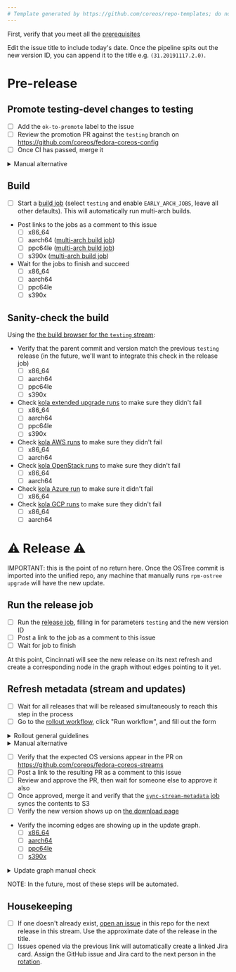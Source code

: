 ```yaml
---
# Template generated by https://github.com/coreos/repo-templates; do not edit downstream
---
```


First, verify that you meet all the [prerequisites](https://github.com/coreos/fedora-coreos-streams/blob/main/RELEASE.md#prerequisites)

Edit the issue title to include today's date. Once the pipeline spits out the new version ID, you can append it to the title e.g. `(31.20191117.2.0)`.

# Pre-release

## Promote testing-devel changes to testing

- [ ] Add the `ok-to-promote` label to the issue
- [ ] Review the promotion PR against the `testing` branch on https://github.com/coreos/fedora-coreos-config
- [ ] Once CI has passed, merge it

<details>
<summary>Manual alternative</summary>

Sometimes you need to run the process manually like if you need to add an extra commit to change something in `manifest.yaml`. The steps for this are:

- `git fetch upstream`
- `git checkout testing`
- `git reset --hard upstream/testing`
- `/path/to/fedora-coreos-releng-automation/scripts/promote-config.sh testing-devel`
- Open PR against the `testing` branch on https://github.com/coreos/fedora-coreos-config

</details>

## Build

- [ ] Start a [build job](https://jenkins-fedora-coreos-pipeline.apps.ocp.fedoraproject.org/job/build/) (select `testing` and enable `EARLY_ARCH_JOBS`, leave all other defaults). This will automatically run multi-arch builds.
- Post links to the jobs as a comment to this issue
    - [ ] x86_64
    - [ ] aarch64 ([multi-arch build job](https://jenkins-fedora-coreos-pipeline.apps.ocp.fedoraproject.org/job/build-arch/))
    - [ ] ppc64le ([multi-arch build job](https://jenkins-fedora-coreos-pipeline.apps.ocp.fedoraproject.org/job/build-arch/))
    - [ ] s390x ([multi-arch build job](https://jenkins-fedora-coreos-pipeline.apps.ocp.fedoraproject.org/job/build-arch/))
- Wait for the jobs to finish and succeed
    - [ ] x86_64
    - [ ] aarch64
    - [ ] ppc64le
    - [ ] s390x

## Sanity-check the build

Using the [the build browser for the `testing` stream](https://builds.coreos.fedoraproject.org/browser?stream=testing):

- Verify that the parent commit and version match the previous `testing` release (in the future, we'll want to integrate this check in the release job)
    - [ ] x86_64
    - [ ] aarch64
    - [ ] ppc64le
    - [ ] s390x
- Check [kola extended upgrade runs](https://jenkins-fedora-coreos-pipeline.apps.ocp.fedoraproject.org/blue/organizations/jenkins/kola-upgrade/activity/) to make sure they didn't fail
    - [ ] x86_64
    - [ ] aarch64
    - [ ] ppc64le
    - [ ] s390x
- Check [kola AWS runs](https://jenkins-fedora-coreos-pipeline.apps.ocp.fedoraproject.org/job/kola-aws/) to make sure they didn't fail
    - [ ] x86_64
    - [ ] aarch64
- Check [kola OpenStack runs](https://jenkins-fedora-coreos-pipeline.apps.ocp.fedoraproject.org/job/kola-openstack/) to make sure they didn't fail
    - [ ] x86_64
    - [ ] aarch64
- Check [kola Azure run](https://jenkins-fedora-coreos-pipeline.apps.ocp.fedoraproject.org/job/kola-azure/) to make sure it didn't fail
    - [ ] x86_64
- Check [kola GCP runs](https://jenkins-fedora-coreos-pipeline.apps.ocp.fedoraproject.org/job/kola-gcp/) to make sure they didn't fail
    - [ ] x86_64
    - [ ] aarch64

# ⚠️ Release ⚠️

IMPORTANT: this is the point of no return here. Once the OSTree commit is
imported into the unified repo, any machine that manually runs `rpm-ostree
upgrade` will have the new update.

## Run the release job

- [ ] Run the [release job](https://jenkins-fedora-coreos-pipeline.apps.ocp.fedoraproject.org/job/release/), filling in for parameters `testing` and the new version ID
- [ ] Post a link to the job as a comment to this issue
- [ ] Wait for job to finish

At this point, Cincinnati will see the new release on its next refresh and create a corresponding node in the graph without edges pointing to it yet.

## Refresh metadata (stream and updates)

- [ ] Wait for all releases that will be released simultaneously to reach this step in the process
- [ ] Go to the [rollout workflow](https://github.com/coreos/fedora-coreos-streams/actions/workflows/rollout.yml), click "Run workflow", and fill out the form

<details>
<summary>Rollout general guidelines</summary>

|Risk|Day of the week|Rollout Start Time|Time allocation|
| -------- | ------- | ------- | ------- |
|risky| Tuesday | 2PM UTC | 72H |
|common| Tuesday | 2PM UTC | 48H |
|rapid| Tuesday | 2PM UTC | 24H |

When setting a rollout start time ask "when would be the best time to react to
any errors or regressions from updates?". Commonly we select 2PM UTC so that the
rollout's start at 10am EST(±1 for daylight savings), but these can be fluid and
adjust after talking with the fedora-coreos IRC. Note, this is impacted by the
day of the week and holidays.

The later in the week the release gets held up due to unforeseen issues the more
likely the rollout time allocation will need to shrink or the release will need
to be deferred.
</details>

<details>
<summary>Manual alternative</summary>

- Make sure your `fedora-coreos-stream-generator` binary is up-to-date.

From a checkout of this repo:

- Update stream metadata, by running:

```
fedora-coreos-stream-generator -releases=https://fcos-builds.s3.amazonaws.com/prod/streams/testing/releases.json  -output-file=streams/testing.json -pretty-print
```

- Add a rollout.  For example, for a 48-hour rollout starting at 10 AM ET the same day, run:

```
./rollout.py add testing <version> "10 am ET today" 48
```

- Commit the changes and open a PR against the repo
</details>

- [ ] Verify that the expected OS versions appear in the PR on https://github.com/coreos/fedora-coreos-streams
- [ ] Post a link to the resulting PR as a comment to this issue
- [ ] Review and approve the PR, then wait for someone else to approve it also
- [ ] Once approved, merge it and verify that the [`sync-stream-metadata` job](https://jenkins-fedora-coreos-pipeline.apps.ocp.fedoraproject.org/job/sync-stream-metadata/) syncs the contents to S3
- [ ] Verify the new version shows up on [the download page](https://getfedora.org/en/coreos/download?stream=testing)
- Verify the incoming edges are showing up in the update graph.
    - [ ] [x86_64](https://builds.coreos.fedoraproject.org/graph?stream=testing&basearch=x86_64)
    - [ ] [aarch64](https://builds.coreos.fedoraproject.org/graph?stream=testing&basearch=aarch64)
    - [ ] [ppc64le](https://builds.coreos.fedoraproject.org/graph?stream=testing&basearch=ppc64le)
    - [ ] [s390x](https://builds.coreos.fedoraproject.org/graph?stream=testing&basearch=s390x)

<details>
  <summary>Update graph manual check</summary>

```
curl -H 'Accept: application/json' 'https://updates.coreos.fedoraproject.org/v1/graph?basearch=x86_64&stream=testing&rollout_wariness=0'
curl -H 'Accept: application/json' 'https://updates.coreos.fedoraproject.org/v1/graph?basearch=aarch64&stream=testing&rollout_wariness=0'
curl -H 'Accept: application/json' 'https://updates.coreos.fedoraproject.org/v1/graph?basearch=ppc64le&stream=testing&rollout_wariness=0'
curl -H 'Accept: application/json' 'https://updates.coreos.fedoraproject.org/v1/graph?basearch=s390x&stream=testing&rollout_wariness=0'
```

</details>

NOTE: In the future, most of these steps will be automated.

## Housekeeping

- [ ] If one doesn't already exist, [open an issue](https://github.com/coreos/fedora-coreos-streams/issues/new?labels=kind/release,jira&template=testing.md) in this repo for the next release in this stream. Use the approximate date of the release in the title.
- [ ] Issues opened via the previous link will automatically create a linked Jira card. Assign the GitHub issue and Jira card to the next person in the [rotation](https://hackmd.io/WCA8XqAoRvafnja01JG_YA).
